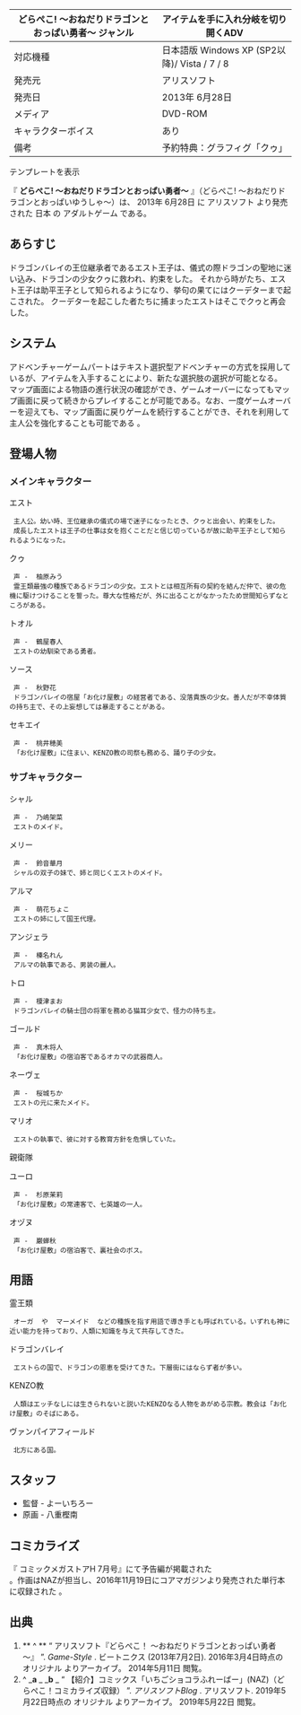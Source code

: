 どらぺこ! 〜おねだりドラゴンとおっぱい勇者〜  ジャンル  |  アイテムを手に入れ分岐を切り開くADV   
---|---  
対応機種  |  日本語版  Windows XP  (SP2以降)/  Vista  /  7  /  8   
発売元  |  アリスソフト   
発売日  |  2013年  6月28日   
メディア  |  DVD-ROM   
キャラクターボイス  |  あり   
備考  |  予約特典：グラフィグ「クゥ」   
テンプレートを表示  
  
『 **どらぺこ! 〜おねだりドラゴンとおっぱい勇者〜** 』（どらぺこ! 〜おねだりドラゴンとおっぱいゆうしゃ〜）は、  2013年  6月28日  に
アリスソフト  より発売された  日本  の  アダルトゲーム  である。

##  あらすじ  

ドラゴンバレイの王位継承者であるエスト王子は、儀式の際ドラゴンの聖地に迷い込み、ドラゴンの少女クゥに救われ、約束をした。
それから時がたち、エスト王子は助平王子として知られるようになり、挙句の果てにはクーデターまで起こされた。
クーデターを起こした者たちに捕まったエストはそこでクゥと再会した。

##  システム  

アドベンチャーゲームパートはテキスト選択型アドベンチャーの方式を採用しているが、アイテムを入手することにより、新たな選択肢の選択が可能となる。
マップ画面による物語の進行状況の確認ができ、ゲームオーバーになってもマップ画面に戻って続きからプレイすることが可能である。なお、一度ゲームオーバーを迎えても、マップ画面に戻りゲームを続行することができ、それを利用して主人公を強化することも可能である
  。

##  登場人物  

###  メインキャラクター  

エスト

     主人公。幼い時、王位継承の儀式の場で迷子になったとき、クゥと出会い、約束をした。 
     成長したエストは王子の仕事は女を抱くことだと信じ切っているが故に助平王子として知られるようになった。 
クゥ

     声 -  柚原みう 
     霊王類最強の種族であるドラゴンの少女。エストとは相互所有の契約を結んだ仲で、彼の危機に駆けつけることを誓った。尊大な性格だが、外に出ることがなかったため世間知らずなところがある。 
トオル

     声 -  鶴屋春人 
     エストの幼馴染である勇者。 
ソース

     声 -  秋野花 
     ドラゴンバレイの宿屋「お化け屋敷」の経営者である、没落貴族の少女。善人だが不幸体質の持ち主で、その上妄想しては暴走することがある。 
セキエイ

     声 -  桃井穂美 
     「お化け屋敷」に住まい、KENZO教の司祭も務める、踊り子の少女。 

###  サブキャラクター  

シャル

     声 -  乃嶋架菜 
     エストのメイド。 
メリー

     声 -  鈴音華月 
     シャルの双子の妹で、姉と同じくエストのメイド。 
アルマ

     声 -  萌花ちょこ 
     エストの姉にして国王代理。 
アンジェラ

     声 -  榛名れん 
     アルマの執事である、男装の麗人。 
トロ

     声 -  榎津まお 
     ドラゴンバレイの騎士団の将軍を務める猫耳少女で、怪力の持ち主。 
ゴールド

     声 -  真木将人 
     「お化け屋敷」の宿泊客であるオカマの武器商人。 
ネーヴェ

     声 -  桜城ちか 
     エストの元に来たメイド。 
マリオ

     エストの執事で、彼に対する教育方針を危惧していた。 
親衛隊

    
ユーロ

     声 -  杉原茉莉 
     「お化け屋敷」の常連客で、七英雄の一人。 
オヅヌ

     声 -  巌蝉秋 
     「お化け屋敷」の宿泊客で、裏社会のボス。 

##  用語  

霊王類

     オーガ  や  マーメイド  などの種族を指す用語で導き手とも呼ばれている。いずれも神に近い能力を持っており、人類に知識を与えて共存してきた。 
ドラゴンバレイ

     エストらの国で、ドラゴンの恩恵を受けてきた。下層街にはならず者が多い。 
KENZO教

     人類はエッチなしには生きられないと説いたKENZOなる人物をあがめる宗教。教会は「お化け屋敷」のそばにある。 
ヴァンパイアフィールド

     北方にある国。 

##  スタッフ  

  * 監督 -  よーいちろー 
  * 原画 -  八重樫南 

##  コミカライズ  

『  コミックメガストアH  7月号』にて予告編が掲載された  
。作画はNAZが担当し、2016年11月19日にコアマガジンより発売された単行本に収録された    。

##  出典  

  1. ** ^  ** “  アリスソフト『どらぺこ！ ～おねだりドラゴンとおっぱい勇者～』  ”. _Game-Style_ . ビートニクス (2013年7月2日). 2016年3月4日時点の  オリジナル  よりアーカイブ。  2014年5月11日  閲覧。 
  2. ^  _**a** _ _**b** _ “  【紹介】コミックス「いちごショコラふれーばー」(NAZ)（どらぺこ！コミカライズ収録）  ”. _アリスソフトBlog_ . アリスソフト. 2019年5月22日時点の  オリジナル  よりアーカイブ。  2019年5月22日  閲覧。 

